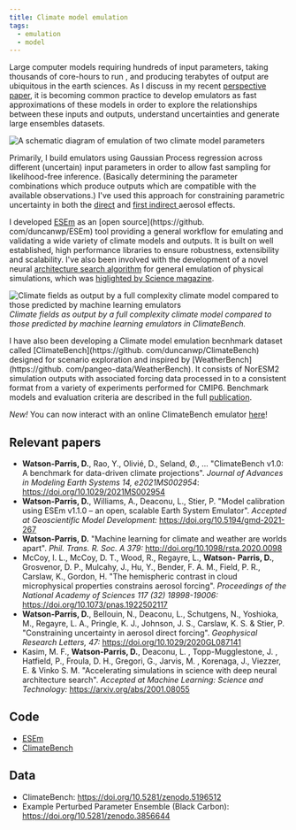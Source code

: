 ```yaml
---
title: Climate model emulation
tags:
  - emulation
  - model
---
```


Large computer models requiring hundreds of input parameters, taking thousands of core-hours to run
, and producing terabytes of output are ubiquitous in the earth sciences. As I discuss in my recent [perspective
 paper](https://royalsocietypublishing.org/doi/10.1098/rsta.2020.0098), it is becoming
 common practice to develop emulators as fast approximations of these models in order to explore the relationships between these inputs and outputs, understand uncertainties and generate large ensembles datasets. 

<span class="image left"><img src="{{ 'assets/images/emulator_schematic.svg' | relative_url }}" alt="A schematic diagram of 
emulation of two climate model parameters" /></span>

Primarily, I build emulators using Gaussian Process regression across different (uncertain) input parameters in
 order to allow fast sampling for likelihood-free inference. (Basically determining the parameter combinations which
  produce outputs which are compatible with the available observations.) I've used this approach for
   constraining parametric
   uncertainty in both the [direct](https://doi.org/10.1029/2020GL087141) and [first indirect
](https://doi.org/10.1073/pnas.1922502117)
 aerosol effects.
 
I developed [ESEm](https://gmd.copernicus.org/preprints/gmd-2021-267/) as an [open source](https://github.
com/duncanwp/ESEm) tool providing a 
general workflow for emulating and validating a
 wide variety of climate models and outputs. It is built on well established, high performance libraries to
  ensure robustness, extensibility and scalability. I've also been involved with the development of a novel neural [architecture search algorithm](https://arxiv.org/abs/2001.08055) for general emulation of
 physical simulations, which was [higlighted by Science magazine](https://www.sciencemag.org/news/2020/02/models-galaxies-atoms-simple-ai-shortcuts-speed-simulations-billions-times).

<span class="image middle"><img src="{{ 'assets/images/Figure_A2.png' | relative_url }}" alt="Climate fields as 
output by 
a full complexity climate model compared to those predicted by machine learning emulators" /></span>
 *Climate fields as output by 
a full complexity climate model compared to those predicted by machine learning emulators in ClimateBench.*

I have also been developing a Climate model emulation becnhmark dataset called [ClimateBench](https://github.
com/duncanwp/ClimateBench) designed for scenario exploration and inspired by [WeatherBench](https://github.
com/pangeo-data/WeatherBench). It consists of NorESM2 
simulation outputs with associated forcing data processed in to a consistent format from a variety of experiments 
performed for CMIP6. Benchmark models and evaluation criteria are described in the full [publication](https://doi.org/10.1029/2021MS002954). 

*New!* You can now interact with an online ClimateBench emulator [here](climatebench_app)! 
 
## Relevant papers
 - **Watson-Parris, D.**, Rao, Y., Olivié, D., Seland, Ø., ... "ClimateBench v1.0: A benchmark for data-driven climate projections". 
   *Journal of Advances in Modeling Earth Systems 14, e2021MS002954*: <https://doi.org/10.1029/2021MS002954>
 - **Watson-Parris, D.**, Williams, A., Deaconu, L., Stier, P. "Model
   calibration using ESEm v1.1.0 – an open, scalable Earth System
   Emulator". *Accepted at Geoscientific Model Development:*
   <https://doi.org/10.5194/gmd-2021-267>
 - **Watson-Parris, D.** "Machine learning for climate and weather are
    worlds apart". *Phil. Trans. R. Soc. A 379:* 
    <http://doi.org/10.1098/rsta.2020.0098>
 - McCoy, I. L., McCoy, D. T., Wood, R., Regayre, L., **Watson- Parris,
    D.**, Grosvenor, D. P., Mulcahy, J., Hu, Y., Bender, F. A. M.,
    Field, P. R., Carslaw, K., Gordon, H. "The hemispheric contrast in
    cloud microphysical properties constrains aerosol forcing".
    *Proceedings of the National Academy of Sciences 117 (32)
    18998-19006:* <https://doi.org/10.1073/pnas.1922502117>
 - **Watson-Parris, D.**, Bellouin, N., Deaconu, L., Schutgens, N.,
    Yoshioka, M., Regayre, L. A., Pringle, K. J., Johnson, J. S.,
    Carslaw, K. S. & Stier, P. "Constraining uncertainty in aerosol
    direct forcing". *Geophysical Research Letters, 47:*
    <https://doi.org/10.1029/2020GL087141>
 - Kasim, M. F., **Watson-Parris, D.**, Deaconu, L. ,
    Topp-Mugglestone, J. , Hatfield, P., Froula, D. H., Gregori, G.,
    Jarvis, M. , Korenaga, J., Viezzer, E. & Vinko S. M. "Accelerating
    simulations in science with deep neural architecture search".
    *Accepted at Machine Learning: Science and Technology:* <https://arxiv.org/abs/2001.08055>  

## Code
 - [ESEm](https://github.com/duncanwp/ESEm)
 - [ClimateBench](https://github.com/duncanwp/ClimateBench)

## Data
 - ClimateBench: <https://doi.org/10.5281/zenodo.5196512>
 - Example Perturbed Parameter Ensemble (Black Carbon): <https://doi.org/10.5281/zenodo.3856644>